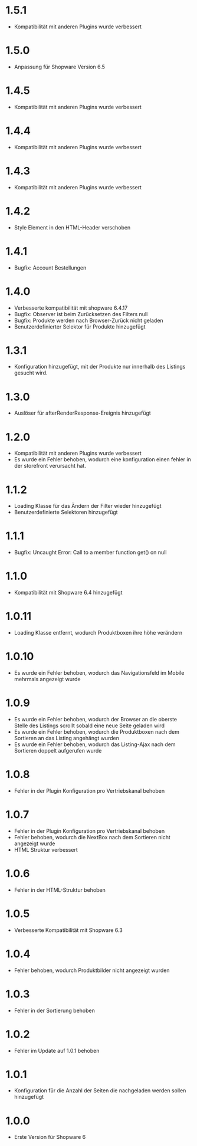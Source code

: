 # 1.5.1
- Kompatibilität mit anderen Plugins wurde verbessert

# 1.5.0
- Anpassung für Shopware Version 6.5

# 1.4.5
- Kompatibilität mit anderen Plugins wurde verbessert

# 1.4.4
- Kompatibilität mit anderen Plugins wurde verbessert

# 1.4.3
- Kompatibilität mit anderen Plugins wurde verbessert

# 1.4.2
- Style Element in den HTML-Header verschoben

# 1.4.1
- Bugfix: Account Bestellungen

# 1.4.0
- Verbesserte kompatibilität mit shopware 6.4.17
- Bugfix: Observer ist beim Zurücksetzen des Filters null
- Bugfix: Produkte werden nach Browser-Zurück nicht geladen
- Benutzerdefinierter Selektor für Produkte hinzugefügt

# 1.3.1
- Konfiguration hinzugefügt, mit der Produkte nur innerhalb des Listings gesucht wird.

# 1.3.0
- Auslöser für afterRenderResponse-Ereignis hinzugefügt

# 1.2.0
- Kompatibilität mit anderen Plugins wurde verbessert
- Es wurde ein Fehler behoben, wodurch eine konfiguration einen fehler in der storefront verursacht hat.

# 1.1.2
- Loading Klasse für das Ändern der Filter wieder hinzugefügt
- Benutzerdefinierte Selektoren hinzugefügt

# 1.1.1
- Bugfix: Uncaught Error: Call to a member function get() on null

# 1.1.0
- Kompatibilität mit Shopware 6.4 hinzugefügt 

# 1.0.11
- Loading Klasse entfernt, wodurch Produktboxen ihre höhe verändern

# 1.0.10
- Es wurde ein Fehler behoben, wodurch das Navigationsfeld im Mobile mehrmals angezeigt wurde

# 1.0.9
- Es wurde ein Fehler behoben, wodurch der Browser an die oberste Stelle des Listings scrollt sobald eine neue Seite geladen wird
- Es wurde ein Fehler behoben, wodurch die Produktboxen nach dem Sortieren an das Listing angehängt wurden
- Es wurde ein Fehler behoben, wodurch das Listing-Ajax nach dem Sortieren doppelt aufgerufen wurde

# 1.0.8
- Fehler in der Plugin Konfiguration pro Vertriebskanal behoben

# 1.0.7
- Fehler in der Plugin Konfiguration pro Vertriebskanal behoben
- Fehler behoben, wodurch die NextBox nach dem Sortieren nicht angezeigt wurde
- HTML Struktur verbessert

# 1.0.6
- Fehler in der HTML-Struktur behoben

# 1.0.5
- Verbesserte Kompatibilität mit Shopware 6.3

# 1.0.4
- Fehler behoben, wodurch Produktbilder nicht angezeigt wurden

# 1.0.3
- Fehler in der Sortierung behoben

# 1.0.2
- Fehler im Update auf 1.0.1 behoben

# 1.0.1
- Konfiguration für die Anzahl der Seiten die nachgeladen werden sollen hinzugefügt

# 1.0.0
- Erste Version für Shopware 6
